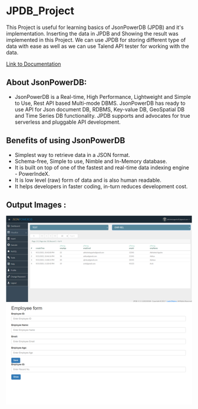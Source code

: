 # JPDB_Project

This Project is useful for learning basics of JsonPowerDB (JPDB) and it's implementation. Inserting the data in JPDB and Showing the result was implemented in this Project. We can use JPDB for storing different type of data with ease as well as we can use Talend API tester for working with the data.  

[Link to Documentation](http://login2explore.com/jpdb/docs.html)

## About JsonPowerDB:

- JsonPowerDB is a Real-time, High Performance, Lightweight and Simple to Use, Rest API based Multi-mode DBMS. JsonPowerDB has ready to use API for Json document DB, RDBMS, Key-value DB, GeoSpatial DB and Time Series DB functionality. JPDB supports and advocates for true serverless and pluggable API development.

## Benefits of using JsonPowerDB

- Simplest way to retrieve data in a JSON format.
- Schema-free, Simple to use, Nimble and In-Memory database.
- It is built on top of one of the fastest and real-time data indexing engine - PowerIndeX.
- It is low level (raw) form of data and is also human readable.
- It helps developers in faster coding, in-turn reduces development cost.

## Output Images :

![Database](Output_Images/Database.png)
![Form](Output_Images/Form.png)
